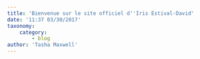 ```yaml
---
title: 'Bienvenue sur le site officiel d''Iris Estival-David'
date: '11:37 03/30/2017'
taxonomy:
    category:
        - blog
author: 'Tasha Maxwell'
---
```


